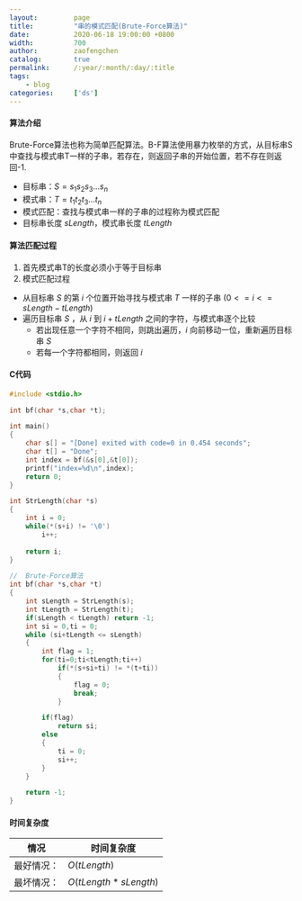 ```yaml
---
layout:         page
title:          "串的模式匹配(Brute-Force算法)"
date:           2020-06-18 19:00:00 +0800
width:          700
author:         zaofengchen
catalog:        true
permalink:      /:year/:month/:day/:title
tags:
    - blog
categories:     ['ds']
---
```


<!-- 渲染公式 -->
<script src="{{ site.url }}/static/js/MathJax.js?config=TeX-AMS-MML_HTMLorMML" type="text/javascript"></script>
<script type="text/x-mathjax-config">
    MathJax.Hub.Config({
        tex2jax: {
        skipTags: ['script', 'noscript', 'style', 'textarea', 'pre'],
        inlineMath: [['$','$']]
        }
    });
</script>
<!-- 渲染公式 -->


#### 算法介绍
Brute-Force算法也称为简单匹配算法。B-F算法使用暴力枚举的方式，从目标串S中查找与模式串T一样的子串，若存在，则返回子串的开始位置，若不存在则返回-1.

- 目标串：$S = s_1s_2s_3...s_n$
- 模式串：$T = t_1t_2t_3...t_n$
- 模式匹配：查找与模式串一样的子串的过程称为模式匹配
- 目标串长度 $sLength$，模式串长度 $tLength$

#### 算法匹配过程
1. 首先模式串T的长度必须小于等于目标串
2. 模式匹配过程
* 从目标串 $S$ 的第 $i$ 个位置开始寻找与模式串 $T$ 一样的子串 $( 0 <= i <= sLength-tLength)$
* 遍历目标串 $S$ ，从 $i$ 到 $i+tLength$ 之间的字符，与模式串逐个比较
    * 若出现任意一个字符不相同，则跳出遍历，$i$ 向前移动一位，重新遍历目标串 $S$
    * 若每一个字符都相同，则返回 $i$



#### C代码

```C
#include <stdio.h>

int bf(char *s,char *t);

int main()
{
    char s[] = "[Done] exited with code=0 in 0.454 seconds";
    char t[] = "Done";
    int index = bf(&s[0],&t[0]);
    printf("index=%d\n",index);
    return 0;
}

int StrLength(char *s)
{
    int i = 0;
    while(*(s+i) != '\0')
        i++;
    
    return i;
}

//  Brute-Force算法 
int bf(char *s,char *t)
{
    int sLength = StrLength(s);
    int tLength = StrLength(t);
    if(sLength < tLength) return -1;
    int si = 0,ti = 0;
    while (si+tLength <= sLength)
    {
        int flag = 1;
        for(ti=0;ti<tLength;ti++)
            if(*(s+si+ti) != *(t+ti))
            {
                flag = 0;
                break;
            }

        if(flag)
            return si;
        else
        {
            ti = 0;
            si++;
        }
    }

    return -1;
}
```

#### 时间复杂度

|情况|时间复杂度|
|---|---|
|最好情况：|$O(tLength)$|
|最坏情况：|$O(tLength*sLength)$|

